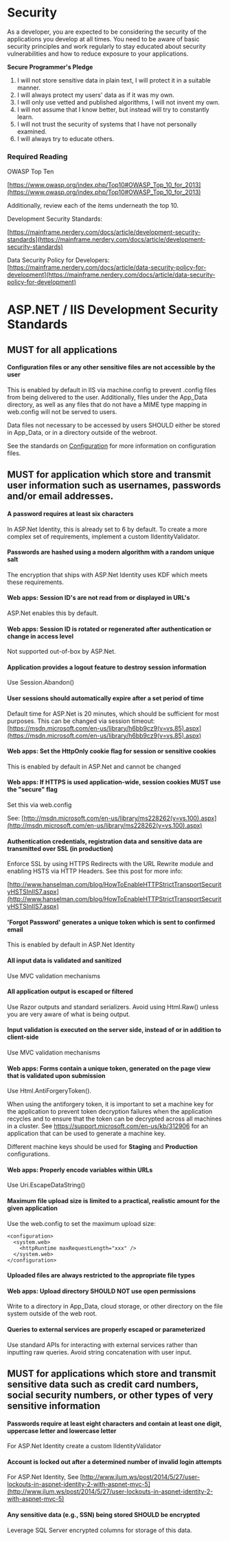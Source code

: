 # Security

As a developer, you are expected to be considering the security of the
applications you develop at all times. You need to be aware of basic security
principles and work regularly to stay educated about security vulnerabilities
and how to reduce exposure to your applications.

**Secure Programmer's Pledge**

1. I will not store sensitive data in plain text, I will protect it in a suitable manner.
2. I will always protect my users' data as if it was my own.
3. I will only use vetted and published algorithms, I will not invent my own.
4. I will not assume that I know better, but instead will try to constantly learn.
5. I will not trust the security of systems that I have not personally examined.
6. I will always try to educate others.

### Required Reading

OWASP Top Ten

[https://www.owasp.org/index.php/Top10#OWASP_Top_10_for_2013](https://www.owasp.org/index.php/Top10#OWASP_Top_10_for_2013)

Additionally, review each of the items underneath the top 10.

Development Security Standards:

[https://mainframe.nerdery.com/docs/article/development-security-standards](https://mainframe.nerdery.com/docs/article/development-security-standards)

Data Security Policy for Developers: [https://mainframe.nerdery.com/docs/article/data-security-policy-for-development](https://mainframe.nerdery.com/docs/article/data-security-policy-for-development)



# ASP.NET / IIS Development Security Standards


## MUST for all applications

#### Configuration files or any other sensitive files are not accessible by the user

This is enabled by default in IIS via machine.config to prevent .config files
from being delivered to the user. Additionally, files under the App_Data
directory, as well as any files that do not have a MIME type mapping in
web.config will not be served to users.

Data files not necessary to be accessed by users SHOULD either be stored in
App_Data, or in a directory outside of the webroot.

See the standards on [Configuration](configuration.md) for more information on
configuration files.


## MUST for application which store and transmit user information such as usernames, passwords and/or email addresses.

#### A password requires at least six characters

In ASP.Net Identity, this is already set to 6 by default. To create a more
complex set of requirements, implement a custom IIdentityValidator.

#### Passwords are hashed using a modern algorithm with a random unique salt

The encryption that ships with ASP.Net Identity uses KDF which meets these
requirements.

#### Web apps: Session ID's are not read from or displayed in URL's

ASP.Net enables this by default.

#### Web apps: Session ID is rotated or regenerated after authentication or change in access level

Not supported out-of-box by ASP.Net.

#### Application provides a logout feature to destroy session information

Use Session.Abandon()

#### User sessions should automatically expire after a set period of time

Default time for ASP.Net is 20 minutes, which should be sufficient for most
purposes. This can be changed via session timeout:
[https://msdn.microsoft.com/en-us/library/h6bb9cz9(v=vs.85).aspx](https://msdn.microsoft.com/en-us/library/h6bb9cz9(v=vs.85).aspx)

#### Web apps: Set the HttpOnly cookie flag for session or sensitive cookies

This is enabled by default in ASP.Net and cannot be changed

#### Web apps: If HTTPS is used application-wide, session cookies MUST use the "secure" flag

Set this via web.config

See: [http://msdn.microsoft.com/en-us/library/ms228262(v=vs.100).aspx](http://msdn.microsoft.com/en-us/library/ms228262(v=vs.100).aspx)

#### Authentication credentials, registration data and sensitive data are transmitted over SSL (in production)

Enforce SSL by using HTTPS Redirects with the URL Rewrite module and enabling
HSTS via HTTP Headers. See this post for more info:

[http://www.hanselman.com/blog/HowToEnableHTTPStrictTransportSecurityHSTSInIIS7.aspx](http://www.hanselman.com/blog/HowToEnableHTTPStrictTransportSecurityHSTSInIIS7.aspx)

#### 'Forgot Password' generates a unique token which is sent to confirmed email

This is enabled by default in ASP.Net Identity

#### All input data is validated and sanitized

Use MVC validation mechanisms

#### All application output is escaped or filtered

Use Razor outputs and standard serializers. Avoid using Html.Raw() unless you
are very aware of what is being output.

#### Input validation is executed on the server side, instead of or in addition to client-side

Use MVC validation mechanisms

#### Web apps: Forms contain a unique token, generated on the page view that is validated upon submission

Use Html.AntiForgeryToken().

When using the antiforgery token, it is important to set a machine key for the
application to prevent token decryption failures when the application recycles
and to ensure that the token can be decrypted across all machines in a cluster.
See https://support.microsoft.com/en-us/kb/312906 for an application that can be
used to generate a machine key.

Different machine keys should be used for **Staging** and **Production**
configurations.

#### Web apps: Properly encode variables within URLs

Use Uri.EscapeDataString()

#### Maximum file upload size is limited to a practical, realistic amount for the given application

Use the web.config to set the maximum upload size:

```
<configuration>
  <system.web>
    <httpRuntime maxRequestLength="xxx" />
  </system.web>
</configuration>
```

#### Uploaded files are always restricted to the appropriate file types

#### Web apps: Upload directory SHOULD NOT use open permissions

Write to a directory in App_Data, cloud storage, or other directory on the file
system outside of the web root.

#### Queries to external services are properly escaped or parameterized

Use standard APIs for interacting with external services rather than inputting
raw queries. Avoid string concatenation with user input.


## MUST for applications which store and transmit sensitive data such as credit card numbers, social security numbers, or other types of very sensitive information

#### Passwords require at least eight characters and contain at least one digit, uppercase letter and lowercase letter

For ASP.Net Identity create a custom IIdentityValidator

#### Account is locked out after a determined number of invalid login attempts

For ASP.Net Identity, See [http://www.jlum.ws/post/2014/5/27/user-lockouts-in-aspnet-identity-2-with-aspnet-mvc-5](http://www.jlum.ws/post/2014/5/27/user-lockouts-in-aspnet-identity-2-with-aspnet-mvc-5)

#### Any sensitive data (e.g., SSN) being stored SHOULD be encrypted

Leverage SQL Server encrypted columns for storage of this data.

